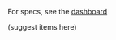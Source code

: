 
For specs, see the [dashboard](http://www.w3.org/wiki/Web_Performance/Publications)

(suggest items here)
